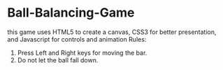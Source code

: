 # Ball-Balancing-Game
this game uses HTML5 to create a canvas, CSS3 for better presentation, and Javascript for controls and animation
Rules:
1) Press Left and Right keys for moving the bar.
2) Do not let the ball fall down.


